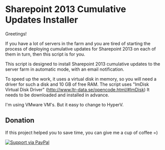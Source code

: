 # Sharepoint 2013 Cumulative Updates Installer
Greetings!

If you have a lot of servers in the farm and you are tired of starting the process of deploying cumulative updates for Sharepoint 2013 on each of them in turn, then this script is for you.

This script is designed to install Sharepoint 2013 cumulative updates to the server farm in automatic mode, with an email notification.

To speed up the work, it uses a virtual disk in memory, so you will need a driver for such a disk and 10 GB of free RAM. The script uses "ImDisk Virtual Disk Driver" (http://www.ltr-data.se/opencode.html/#ImDisk) It needs to be downloaded and installed in advance.

I'm using VMware VM's. But it easy to change to HyperV.

## Donation
If this project helped you to save time, you can give me a cup of coffee =)

[![Support via PayPal](https://cdn.rawgit.com/twolfson/paypal-github-button/1.0.0/dist/button.svg)](https://paypal.me/Gavrintsev/)
